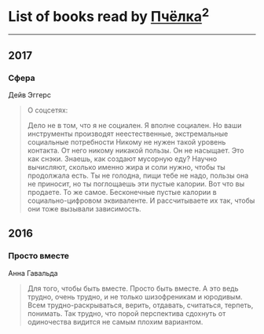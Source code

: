 # List of books read by [Пчёлка](http://vk.com/id70343728)<sup>2</sup>
---

## 2017

### Сфера
Дейв Эггерс
> О соцсетях:
> 
> Дело не в том, что я не социален. Я вполне социален. Но ваши инструменты производят неестественные, экстремальные социальные потребности Никому не нужен такой уровень контакта. От него никому никакой пользы. Он не насыщает. Это как снэки. Знаешь, как создают мусорную еду? Научно вычисляют, сколько именно жира и соли нужно, чтобы ты продолжала есть. Ты не голодна, пищи тебе не надо, пользы она не приносит, но ты поглощаешь эти пустые калории. Вот что вы продаете. То же самое. Бесконечные пустые калории в социально-цифровом эквиваленте. И рассчитываете их так, чтобы они тоже вызывали зависимость.



## 2016

### Просто вместе
Анна Гавальда
> Для того, чтобы быть вместе. Просто быть вместе. А это ведь трудно, очень трудно, и не только шизофреникам и юродивым. Всем трудно-раскрываться, верить, отдавать, считаться, терпеть, понимать. Так трудно, что порой перспектива сдохнуть от одиночества видится не самым плохим вариантом.




